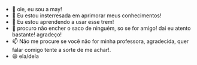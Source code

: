 - 👋 oie, eu sou a may!
- 👀 Eu estou insterresada em aprimorar meus conhecimentos!
- 🌱 Eu estou aprendendo a usar esse trem!
- 💞️ procuro não encher o saco de ninguém, so se for amigo! dai eu atento bastante! agradeço!
- 📫 Não me procure se você não for minha professora, agradecida, quer falar comigo tente a sorte de me achar!.
- 😄 ela/dela
<!---
melnikmayara/melnikmayara is a ✨ special ✨ repository because its `README.md` (this file) appears on your GitHub profile.
You can click the Preview link to take a look at your changes.
--->
